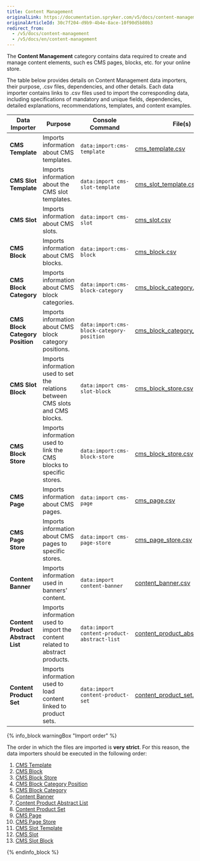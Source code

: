 ```yaml
---
title: Content Management
originalLink: https://documentation.spryker.com/v5/docs/content-management
originalArticleId: 30c7f204-d9b9-4b4e-8ace-10f90d5b80b3
redirect_from:
  - /v5/docs/content-management
  - /v5/docs/en/content-management
---
```


The **Content Management** category contains data required to create and manage content elements, such es CMS pages, blocks, etc. for your online store.

The table below provides details on Content Management data importers, their purpose, .csv files, dependencies, and other details. Each data importer contains links to .csv files used to import the corresponding data, including specifications of mandatory and unique fields, dependencies, detailed explanations, recommendations, templates, and content examples.

| Data Importer | Purpose | Console Command| File(s) | Dependencies |
| --- | --- | --- | --- |--- |
| **CMS Template**   | Imports information about CMS templates. |`data:import:cms-template` |[ cms_template.csv](/docs/scos/dev/developer-guides/202005.0/development-guide/data-import/data-import-categories/content-management/file-details-cms-template.csv.html)|None |
| **CMS Slot Template**   | Imports information about the CMS slot templates. |`data:import cms-slot-template ` | [cms_slot_template.csv](/docs/scos/dev/developer-guides/202005.0/development-guide/data-import/data-import-categories/content-management/file-details-cms-slot-template.csv.html)| None|
| **CMS Slot**   | Imports information about CMS slots. |`data:import cms-slot` |[cms_slot.csv](/docs/scos/dev/developer-guides/202005.0/development-guide/data-import/data-import-categories/content-management/file-details-cms-slot.csv.html) |None |
| **CMS Block**   | Imports information about CMS blocks. |`data:import:cms-block` | [cms_block.csv](/docs/scos/dev/developer-guides/202005.0/development-guide/data-import/data-import-categories/content-management/file-details-cms-block.csv.html)|None |
| **CMS Block Category**   |Imports information about CMS block categories. |`data:import:cms-block-category` | [cms_block_category.csv](/docs/scos/dev/developer-guides/202005.0/development-guide/data-import/data-import-categories/content-management/file-details-cms-block-category.csv.html)|[cms_block_category_position.csv](/docs/scos/dev/developer-guides/202005.0/development-guide/data-import/data-import-categories/content-management/file-details-cms-block-category-postion.csv.html) |
| **CMS Block Category Position**   |Imports information about CMS block category positions. |`data:import:cms-block-category-position` |[cms_block_category_position.csv](/docs/scos/dev/developer-guides/202005.0/development-guide/data-import/data-import-categories/content-management/file-details-cms-block-category-postion.csv.html)|None |
| **CMS Slot Block**   | Imports information used to set the relations between CMS slots and CMS blocks.|`data:import cms-slot-block` | [cms_block_store.csv](/docs/scos/dev/developer-guides/202005.0/development-guide/data-import/data-import-categories/content-management/file-details-cms-block-store.csv.html)| <ul><li>[cms_slot.csv](/docs/scos/dev/developer-guides/202005.0/development-guide/data-import/data-import-categories/content-management/file-details-cms-slot.csv.html)</li><li>[cms_block.csv](/docs/scos/dev/developer-guides/202005.0/development-guide/data-import/data-import-categories/content-management/file-details-cms-block.csv.html)</li></ul> |
| **CMS Block Store**   | Imports information used to link the CMS blocks to specific stores. |`data:import:cms-block-store` | [cms_block_store.csv](/docs/scos/dev/developer-guides/202005.0/development-guide/data-import/data-import-categories/content-management/file-details-cms-block-store.csv.html)| <ul><li>[cms_block.csv](/docs/scos/dev/developer-guides/202005.0/development-guide/data-import/data-import-categories/content-management/file-details-cms-block.csv.html)</li><li>**stores.php** configuration file of demo shop PHP project</li></ul> |
| **CMS Page**   | Imports information about CMS pages. |`data:import cms-page` |[cms_page.csv](/docs/scos/dev/developer-guides/202005.0/development-guide/data-import/data-import-categories/content-management/file-details-cms-page.csv.html) |[cms_template.csv](/docs/scos/dev/developer-guides/202005.0/development-guide/data-import/data-import-categories/content-management/file-details-cms-template.csv.html) |
| **CMS Page Store**   | Imports information about CMS pages to specific stores. |`data:import cms-page-store` |[cms_page_store.csv](/docs/scos/dev/developer-guides/202005.0/development-guide/data-import/data-import-categories/content-management/file-details-cms-page-store.csv.html) | <ul><li>[cms_page.csv](/docs/scos/dev/developer-guides/202005.0/development-guide/data-import/data-import-categories/content-management/file-details-cms-page.csv.html)</li><li>**stores.php** configuration file of demo shop PHP project</li></ul>|
| **Content Banner**   | Imports information used in banners' content. |`data:import content-banner` |[content_banner.csv](/docs/scos/dev/developer-guides/202005.0/development-guide/data-import/data-import-categories/content-management/file-details-content-banner.csv.html) |[glossary.csv](/docs/scos/dev/developer-guides/202005.0/development-guide/data-import/data-import-categories/commerce-setup/file-details-glossary.csv.html) |
| **Content Product Abstract List**   |Imports information used to import the content related to abstract products.  |`data:import content-product-abstract-list` |[content_product_abstract_list.csv](/docs/scos/dev/developer-guides/202005.0/development-guide/data-import/data-import-categories/content-management/file-details-content-product-abstract-list.csv.html) |[product_abstract.csv ](/docs/scos/dev/developer-guides/202005.0/development-guide/data-import/data-import-categories/catalog-setup/products/file-details-product-abstract.csv.html)|
| **Content Product Set**   |Imports information used to load content linked to product sets.  |`data:import content-product-set ` | [content_product_set.csv](/docs/scos/dev/developer-guides/202005.0/development-guide/data-import/data-import-categories/content-management/file-details-content-product-set.csv.html)| [product_set.csv](/docs/scos/dev/developer-guides/202005.0/development-guide/data-import/data-import-categories/merchandising-setup/product-merchandising/file-details-product-set.csv.html)|



{% info_block warningBox "Import order" %}

The order in which the files are imported is **very strict**. For this reason, the data importers should be executed in the following order:

1. [CMS Template](/docs/scos/dev/developer-guides/202005.0/development-guide/data-import/data-import-categories/content-management/file-details-cms-template.csv.html)
2. [CMS Block](/docs/scos/dev/developer-guides/202005.0/development-guide/data-import/data-import-categories/content-management/file-details-cms-block.csv.html)
3. [CMS Block Store](/docs/scos/dev/developer-guides/202005.0/development-guide/data-import/data-import-categories/content-management/file-details-cms-block-store.csv.html)
4. [CMS Block Category Position](/docs/scos/dev/developer-guides/202005.0/development-guide/data-import/data-import-categories/content-management/file-details-cms-block-category-postion.csv.html)
5. [CMS Block Category](/docs/scos/dev/developer-guides/202005.0/development-guide/data-import/data-import-categories/content-management/file-details-cms-block-category.csv.html)
6. [Content Banner](/docs/scos/dev/developer-guides/202005.0/development-guide/data-import/data-import-categories/content-management/file-details-content-banner.csv.html)
7. [Content Product Abstract List](/docs/scos/dev/developer-guides/202005.0/development-guide/data-import/data-import-categories/content-management/file-details-content-product-abstract-list.csv.html)
8. [Content Product Set](/docs/scos/dev/developer-guides/202005.0/development-guide/data-import/data-import-categories/content-management/file-details-content-product-set.csv.html)
9. [CMS Page](/docs/scos/dev/developer-guides/202005.0/development-guide/data-import/data-import-categories/content-management/file-details-cms-page.csv.html)
10. [CMS Page Store](/docs/scos/dev/developer-guides/202005.0/development-guide/data-import/data-import-categories/content-management/file-details-cms-page-store.csv.html)
1. [CMS Slot Template](/docs/scos/dev/developer-guides/202005.0/development-guide/data-import/data-import-categories/content-management/file-details-cms-slot-template.csv.html)
2. [CMS Slot](/docs/scos/dev/developer-guides/202005.0/development-guide/data-import/data-import-categories/content-management/file-details-cms-slot.csv.html)
3. [CMS Slot Block](/docs/scos/dev/developer-guides/202005.0/development-guide/data-import/data-import-categories/content-management/file-details-cms-block-store.csv.html)


{% endinfo_block %}
